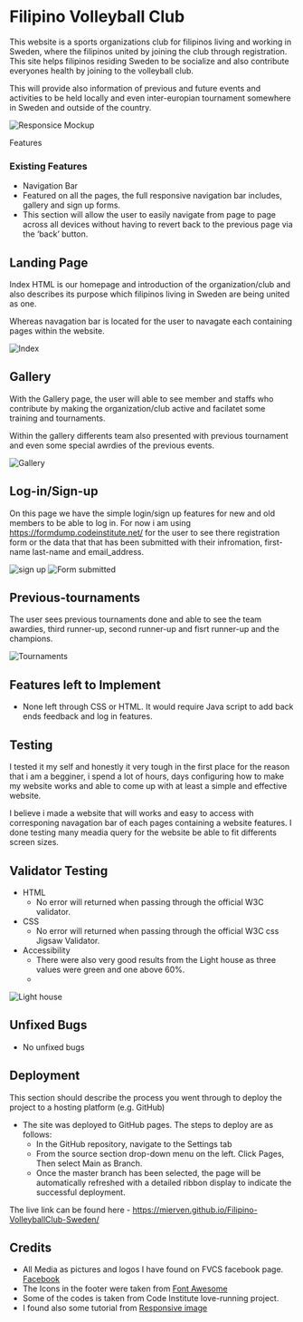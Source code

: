 # Filipino Volleyball Club

This website is a sports organizations club for filipinos living and working in Sweden, where the filipinos united by joining the club through registration. This site helps filipinos residing Sweden to be socialize and also contribute everyones health by joining to the volleyball club.

This will provide also information of previous and future events and activities to be held locally and even inter-europian tournament somewhere in Sweden and outside of the country.

![Responsice Mockup](doc/responsiv.jpg)

Features

### Existing Features

- Navigation Bar
- Featured on all the pages, the full responsive navigation bar includes, gallery and sign up forms.
- This section will allow the user to easily navigate from page to page across all devices without having to revert back to the previous page via the ‘back’ button.

## Landing Page

Index HTML is our homepage and introduction of the organization/club and also describes its purpose which filipinos  living in Sweden are being united as one. 

Whereas navagation bar is located for the user to navagate each containing pages within the website.

![Index](doc/landing.jpg)

## Gallery

With the Gallery page, the user will able to see member and staffs who contribute by making the organization/club active and facilatet some training and tournaments. 

Within the gallery differents team also presented with previous tournament and even some special awrdies of the previous events. 

![Gallery](doc/galleries.jpg)

## Log-in/Sign-up

On this page we have the simple login/sign up features for new and old members to be able to log in. For now i am using <https://formdump.codeinstitute.net/> for the user to see there registration form or the data that that has been submitted with their infromation, first-name last-name and email_address.

![sign up](doc/sign-up.jpg)
![Form submitted](doc/form-submitted-data.png)

## Previous-tournaments

The user sees previous tournaments done and able to see the team awardies, third runner-up, second runner-up and fisrt runner-up and the champions.

![Tournaments](doc/previous-tournaments.jpg)

## Features left to Implement

- None left through CSS or HTML. It would require Java script to add back ends feedback and log in features.


## Testing

I tested it my self and honestly it very tough in the first place for the reason that i am a begginer, i spend a lot of hours, days configuring how to make my website works and able to come up with at least a simple and effective website.

I believe i made a website that will works and easy to access with corresponing navagation bar of each pages containing a website features. I done testing many meadia query for the website be able to fit differents screen sizes. 

 

## Validator Testing

- HTML
  - No error will returned when passing through the official W3C validator.
- CSS
  - No error will returned when passing through the official W3C css Jigsaw Validator.
- Accessibility
  - There were also very good results from the Light house as three values were green and one above 60%.
  - 
![Light house](doc/lighthouse.jpg)

 ## Unfixed Bugs
  - No unfixed bugs

## Deployment

This section should describe the process you went through to deploy the project to a hosting platform (e.g. GitHub)

- The site was deployed to GitHub pages. The steps to deploy are as follows:
  - In the GitHub repository, navigate to the Settings tab
  - From the source section drop-down menu on the left. Click Pages, Then select Main as Branch.
  - Once the master branch has been selected, the page will be automatically refreshed with a detailed ribbon display to indicate the successful deployment.

The live link can be found here - <https://mierven.github.io/Filipino-VolleyballClub-Sweden/>

## Credits

- All Media as pictures and logos I have found on FVCS facebook page. [Facebook](https://www.facebook.com/filipinovolleyballcommunityofsweden)
- The Icons in the footer were taken from [Font Awesome](https://fontawesome.com/)
- Some of the codes is taken from Code Institute love-running project.
- I found also some tutorial from [Responsive image](<https://www.youtube.com/>)
